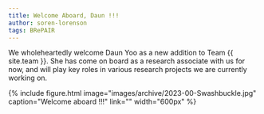 ```yaml
---
title: Welcome Aboard, Daun !!!
author: soren-lorenson
tags: BRePAIR
---
```


We wholeheartedly welcome Daun Yoo as a new addition to Team {{ site.team }}. She has come on board as a research associate with us for now, and will play key roles in various research projects we are currently working on.

{%
  include figure.html
  image="images/archive/2023-00-Swashbuckle.jpg"
  caption="Welcome aboard !!!"
  link=""
  width="600px"
%}
